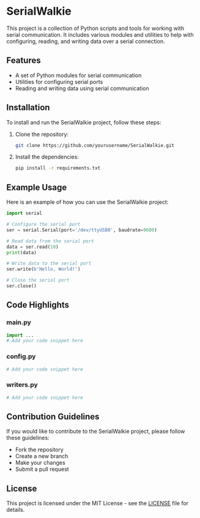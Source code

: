 # SerialWalkie

This project is a collection of Python scripts and tools for working with serial communication. It includes various modules and utilities to help with configuring, reading, and writing data over a serial connection.

## Features

- A set of Python modules for serial communication
- Utilities for configuring serial ports
- Reading and writing data using serial communication

## Installation

To install and run the SerialWalkie project, follow these steps:

1. Clone the repository:
   ```bash
   git clone https://github.com/yourusername/SerialWalkie.git
   ```
2. Install the dependencies:
   ```bash
   pip install -r requirements.txt
   ```

## Example Usage

Here is an example of how you can use the SerialWalkie project:

```python
import serial

# Configure the serial port
ser = serial.Serial(port='/dev/ttyUSB0', baudrate=9600)

# Read data from the serial port
data = ser.read(10)
print(data)

# Write data to the serial port
ser.write(b'Hello, World!')

# Close the serial port
ser.close()
```

## Code Highlights

### main.py

```python
import ...
# Add your code snippet here
```

### config.py

```python
# Add your code snippet here
```

### writers.py

```python
# Add your code snippet here
```

## Contribution Guidelines

If you would like to contribute to the SerialWalkie project, please follow these guidelines:
- Fork the repository
- Create a new branch
- Make your changes
- Submit a pull request

## License

This project is licensed under the MIT License - see the [LICENSE](LICENSE) file for details.